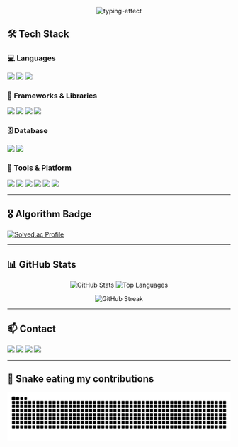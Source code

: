 <p align="center"> 
  <img src="https://readme-typing-svg.demolab.com?font=Fira+Code&size=28&duration=3000&pause=1000&color=F2F2F2&center=true&vCenter=true&width=500&lines=CodedByMinjae" alt="typing-effect" /> 
</p>

## 🛠 Tech Stack

### 💻 Languages
<p>
  <img src="https://img.shields.io/badge/Java-007396?style=for-the-badge&logo=OpenJDK&logoColor=white"/>
  <img src="https://img.shields.io/badge/Kotlin-7F52FF?style=for-the-badge&logo=Kotlin&logoColor=white"/>
  <img src="https://img.shields.io/badge/Python-3776AB?style=for-the-badge&logo=Python&logoColor=white"/>
</p>

### 🌱 Frameworks & Libraries
<p>
  <img src="https://img.shields.io/badge/Spring Boot-6DB33F?style=for-the-badge&logo=Spring-Boot&logoColor=white"/>
  <img src="https://img.shields.io/badge/JPA-59666C?style=for-the-badge&logo=Hibernate&logoColor=white"/>
  <img src="https://img.shields.io/badge/MyBatis-0052CC?style=for-the-badge&logo=MySQL&logoColor=white"/>
  <img src="https://img.shields.io/badge/REST-000000?style=for-the-badge&logo=Rest&logoColor=white"/>
</p>

### 🗄️ Database
<p>
  <img src="https://img.shields.io/badge/MySQL-005C84?style=for-the-badge&logo=MySQL&logoColor=white"/>
  <img src="https://img.shields.io/badge/Oracle-F80000?style=for-the-badge&logo=Oracle&logoColor=white"/>
</p>

### 🧰 Tools & Platform
<p>
  <img src="https://img.shields.io/badge/Git-F05032?style=for-the-badge&logo=Git&logoColor=white"/>
  <img src="https://img.shields.io/badge/GitHub-181717?style=for-the-badge&logo=GitHub&logoColor=white"/>
  <img src="https://img.shields.io/badge/IntelliJ IDEA-000000?style=for-the-badge&logo=intellijidea&logoColor=white"/>
  <img src="https://img.shields.io/badge/PyCharm-000000?style=for-the-badge&logo=PyCharm&logoColor=white"/>
  <img src="https://img.shields.io/badge/Android Studio-3DDC84?style=for-the-badge&logo=Android-Studio&logoColor=white"/>
  <img src="https://img.shields.io/badge/AWS-232F3E?style=for-the-badge&logo=Amazon-AWS&logoColor=white"/>
</p>

---

## 🎖️ Algorithm Badge

[![Solved.ac Profile](http://mazassumnida.wtf/api/v2/generate_badge?boj=minjaekim7311)](https://solved.ac/minjaekim7311)

---

## 📊 GitHub Stats
<p align="center">
  <img src="https://github-readme-stats.vercel.app/api?username=codedbyminjae&show_icons=true&theme=gotham&rank_icon=github" alt="GitHub Stats" />
  <img src="https://github-readme-stats.vercel.app/api/top-langs/?username=codedbyminjae&layout=compact&theme=gotham" alt="Top Languages" />
</p>

<p align="center">
  <img src="https://streak-stats.demolab.com?user=codedbyminjae&theme=gotham" alt="GitHub Streak" />
</p>

---

## 📫 Contact

<p align="left">
  <a href="mailto:minjaekim7311@gmail.com">
    <img src="https://img.shields.io/badge/Gmail-D14836?style=for-the-badge&logo=Gmail&logoColor=white"/>
  </a>
  <a href="mailto:minjaekim7111@naver.com">
    <img src="https://img.shields.io/badge/Naver-03C75A?style=for-the-badge&logo=Naver&logoColor=white"/>
  </a>
  <a href="https://velog.io/@minjaekim7111/posts">
    <img src="https://img.shields.io/badge/Velog-20C997?style=for-the-badge&logo=Velog&logoColor=white"/>
  </a>
  <a href="https://your-portfolio-link.com">
    <img src="https://img.shields.io/badge/Portfolio-000000?style=for-the-badge&logo=Notion&logoColor=white"/>
  </a>
</p>

---

## 🐍 Snake eating my contributions

<p align="center">
  <img src="https://github.com/codedbyminjae/codedbyminjae/blob/output/github-snake-dark.svg?palette=github-dark" alt="Snake animation dark"/>
</p>
